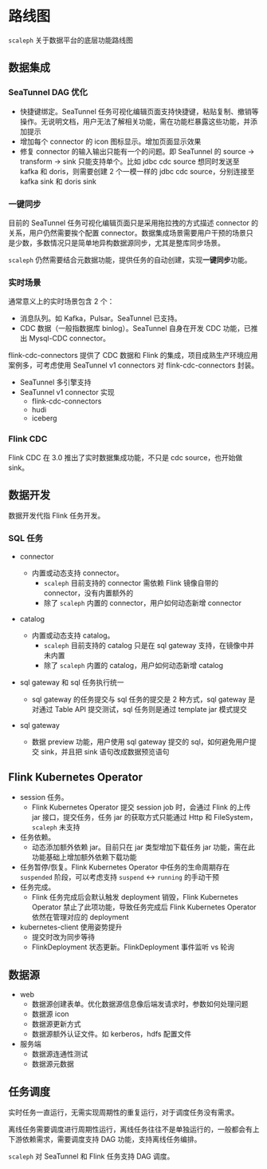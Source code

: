# 路线图

`scaleph` 关于数据平台的底层功能路线图

## 数据集成

### SeaTunnel DAG 优化

- 快捷键绑定。SeaTunnel 任务可视化编辑页面支持快捷键，粘贴复制、撤销等操作。无说明文档，用户无法了解相关功能，需在功能栏暴露这些功能，并添加提示
- 增加每个 connector 的 icon 图标显示。增加页面显示效果
- 修复 connector 的输入输出只能有一个的问题。即 SeaTunnel 的 source -> transform -> sink 只能支持单个。比如 jdbc cdc source 想同时发送至 kafka 和 doris，则需要创建 2 个一模一样的 jdbc cdc source，分别连接至 kafka sink 和 doris sink

### 一键同步

目前的 SeaTunnel 任务可视化编辑页面只是采用拖拉拽的方式描述 connector 的关系，用户仍然需要挨个配置 connector。数据集成场景需要用户干预的场景只是少数，多数情况只是简单地异构数据源同步，尤其是整库同步场景。

`scaleph` 仍然需要结合元数据功能，提供任务的自动创建，实现**一键同步**功能。

### 实时场景

通常意义上的实时场景包含 2 个：

- 消息队列。如 Kafka，Pulsar。SeaTunnel 已支持。
- CDC 数据（一般指数据库 binlog）。SeaTunnel 自身在开发 CDC 功能，已推出 Mysql-CDC connector。

flink-cdc-connectors 提供了 CDC 数据和 Flink 的集成，项目成熟生产环境应用案例多，可考虑使用 SeaTunnel v1 connectors 对 flink-cdc-connectors 封装。

- SeaTunnel 多引擎支持
- SeaTunnel v1 connector 实现
  - flink-cdc-connectors
  - hudi
  - iceberg

### Flink CDC

Flink CDC 在 3.0 推出了实时数据集成功能，不只是 cdc source，也开始做 sink。

## 数据开发

数据开发代指 Flink 任务开发。

### SQL 任务

- connector
  - 内置或动态支持 connector。
    - `scaleph` 目前支持的 connector 需依赖 Flink 镜像自带的 connector，没有内置额外的
    - 除了 `scaleph` 内置的 connector，用户如何动态新增 connector

- catalog
  - 内置或动态支持 catalog。
    - `scaleph` 目前支持的 catalog 只是在 sql gateway 支持，在镜像中并未内置
    - 除了 `scaleph` 内置的 catalog，用户如何动态新增 catalog

- sql gateway 和 sql 任务执行统一
  - sql gateway 的任务提交与 sql 任务的提交是 2 种方式，sql gateway 是对通过 Table API 提交测试，sql 任务则是通过 template jar 模式提交

- sql gateway
  - 数据 preview 功能，用户使用 sql gateway 提交的 sql，如何避免用户提交 sink，并且把 sink 语句改成数据预览语句


## Flink Kubernetes Operator

* session 任务。
  * Flink Kubernetes Operator 提交 session job 时，会通过 Flink 的上传 jar 接口，提交任务，任务 jar 的获取方式只能通过 Http 和 FileSystem，`scaleph` 未支持
* 任务依赖。
  * 动态添加额外依赖 jar。目前只在 jar 类型增加下载任务 jar 功能，需在此功能基础上增加额外依赖下载功能
* 任务暂停/恢复。Flink Kubernetes Operator 中任务的生命周期存在 `suspended` 阶段，可以考虑支持 `suspend` <-> `running` 的手动干预
* 任务完成。
  * Flink 任务完成后会默认触发 deployment 销毁，Flink Kubernetes Operator 禁止了此项功能，导致任务完成后 Flink Kubernetes Operator 依然在管理对应的 deployment
* kubernetes-client 使用姿势提升
  * 提交时改为同步等待
  * FlinkDeployment 状态更新。FlinkDeployment 事件监听 vs 轮询

## 数据源

* web
  * 数据源创建表单。优化数据源信息像后端发请求时，参数如何处理问题
  * 数据源 icon
  * 数据源更新方式
  * 数据源额外认证文件。如 kerberos，hdfs 配置文件
* 服务端
  * 数据源连通性测试
  * 数据源元数据

## 任务调度

实时任务一直运行，无需实现周期性的重复运行，对于调度任务没有需求。

离线任务需要调度进行周期性运行，离线任务往往不是单独运行的，一般都会有上下游依赖需求，需要调度支持 DAG 功能，支持离线任务编排。

`scaleph` 对 SeaTunnel 和 Flink 任务支持 DAG 调度。
